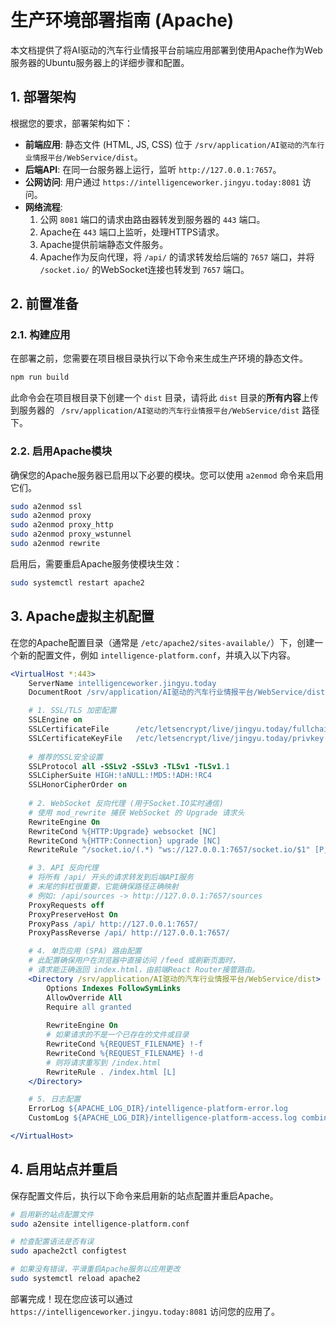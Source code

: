 # 生产环境部署指南 (Apache)

本文档提供了将AI驱动的汽车行业情报平台前端应用部署到使用Apache作为Web服务器的Ubuntu服务器上的详细步骤和配置。

## 1. 部署架构

根据您的要求，部署架构如下：

-   **前端应用**: 静态文件 (HTML, JS, CSS) 位于 `/srv/application/AI驱动的汽车行业情报平台/WebService/dist`。
-   **后端API**: 在同一台服务器上运行，监听 `http://127.0.0.1:7657`。
-   **公网访问**: 用户通过 `https://intelligenceworker.jingyu.today:8081` 访问。
-   **网络流程**:
    1.  公网 `8081` 端口的请求由路由器转发到服务器的 `443` 端口。
    2.  Apache在 `443` 端口上监听，处理HTTPS请求。
    3.  Apache提供前端静态文件服务。
    4.  Apache作为反向代理，将 `/api/` 的请求转发给后端的 `7657` 端口，并将 `/socket.io/` 的WebSocket连接也转发到 `7657` 端口。

## 2. 前置准备

### 2.1. 构建应用

在部署之前，您需要在项目根目录执行以下命令来生成生产环境的静态文件。

```bash
npm run build
```

此命令会在项目根目录下创建一个 `dist` 目录，请将此 `dist` 目录的**所有内容**上传到服务器的 ` /srv/application/AI驱动的汽车行业情报平台/WebService/dist` 路径下。

### 2.2. 启用Apache模块

确保您的Apache服务器已启用以下必要的模块。您可以使用 `a2enmod` 命令来启用它们。

```bash
sudo a2enmod ssl
sudo a2enmod proxy
sudo a2enmod proxy_http
sudo a2enmod proxy_wstunnel
sudo a2enmod rewrite
```

启用后，需要重启Apache服务使模块生效：

```bash
sudo systemctl restart apache2
```

## 3. Apache虚拟主机配置

在您的Apache配置目录（通常是 `/etc/apache2/sites-available/`）下，创建一个新的配置文件，例如 `intelligence-platform.conf`，并填入以下内容。

```apache
<VirtualHost *:443>
    ServerName intelligenceworker.jingyu.today
    DocumentRoot /srv/application/AI驱动的汽车行业情报平台/WebService/dist

    # 1. SSL/TLS 加密配置
    SSLEngine on
    SSLCertificateFile      /etc/letsencrypt/live/jingyu.today/fullchain.pem
    SSLCertificateKeyFile   /etc/letsencrypt/live/jingyu.today/privkey.pem
    
    # 推荐的SSL安全设置
    SSLProtocol all -SSLv2 -SSLv3 -TLSv1 -TLSv1.1
    SSLCipherSuite HIGH:!aNULL:!MD5:!ADH:!RC4
    SSLHonorCipherOrder on
    
    # 2. WebSocket 反向代理 (用于Socket.IO实时通信)
    # 使用 mod_rewrite 捕获 WebSocket 的 Upgrade 请求头
    RewriteEngine On
    RewriteCond %{HTTP:Upgrade} websocket [NC]
    RewriteCond %{HTTP:Connection} upgrade [NC]
    RewriteRule ^/socket.io/(.*) "ws://127.0.0.1:7657/socket.io/$1" [P,L]

    # 3. API 反向代理
    # 将所有 /api/ 开头的请求转发到后端API服务
    # 末尾的斜杠很重要，它能确保路径正确映射
    # 例如: /api/sources -> http://127.0.0.1:7657/sources
    ProxyRequests off
    ProxyPreserveHost On
    ProxyPass /api/ http://127.0.0.1:7657/
    ProxyPassReverse /api/ http://127.0.0.1:7657/

    # 4. 单页应用 (SPA) 路由配置
    # 此配置确保用户在浏览器中直接访问 /feed 或刷新页面时，
    # 请求能正确返回 index.html，由前端React Router接管路由。
    <Directory /srv/application/AI驱动的汽车行业情报平台/WebService/dist>
        Options Indexes FollowSymLinks
        AllowOverride All
        Require all granted
        
        RewriteEngine On
        # 如果请求的不是一个已存在的文件或目录
        RewriteCond %{REQUEST_FILENAME} !-f
        RewriteCond %{REQUEST_FILENAME} !-d
        # 则将请求重写到 /index.html
        RewriteRule . /index.html [L]
    </Directory>

    # 5. 日志配置
    ErrorLog ${APACHE_LOG_DIR}/intelligence-platform-error.log
    CustomLog ${APACHE_LOG_DIR}/intelligence-platform-access.log combined

</VirtualHost>
```

## 4. 启用站点并重启

保存配置文件后，执行以下命令来启用新的站点配置并重启Apache。

```bash
# 启用新的站点配置文件
sudo a2ensite intelligence-platform.conf

# 检查配置语法是否有误
sudo apache2ctl configtest

# 如果没有错误，平滑重启Apache服务以应用更改
sudo systemctl reload apache2
```

部署完成！现在您应该可以通过 `https://intelligenceworker.jingyu.today:8081` 访问您的应用了。
